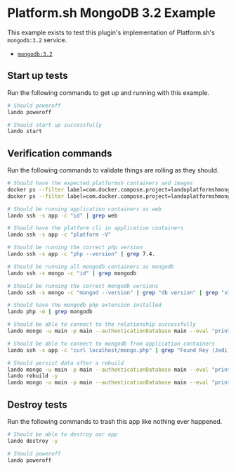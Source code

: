 Platform.sh MongoDB 3.2 Example
===============================

This example exists to test this plugin's implementation of Platform.sh's `mongodb:3.2` service.

* [`mongodb:3.2`](https://docs.platform.sh/configuration/services/mongodb.html)

Start up tests
--------------

Run the following commands to get up and running with this example.

```bash
# Should poweroff
lando poweroff

# Should start up successfully
lando start
```

Verification commands
---------------------

Run the following commands to validate things are rolling as they should.

```bash
# Should have the expected platformsh containers and images
docker ps --filter label=com.docker.compose.project=landoplatformshmongodb32 | grep docker.registry.platform.sh/php-7.4 | grep landoplatformshmongodb32_app_1
docker ps --filter label=com.docker.compose.project=landoplatformshmongodb32 | grep docker.registry.platform.sh/mongodb-3.2 | grep landoplatformshmongodb32_mongo_1

# Should be running application containers as web
lando ssh -s app -c "id" | grep web

# Should have the platform cli in application containers
lando ssh -s app -c "platform -V"

# Should be running the correct php version
lando ssh -s app -c "php --version" | grep 7.4.

# Should be running all mongodb containers as mongodb
lando ssh -s mongo -c "id" | grep mongodb

# Should be running the correct mongodb versions
lando ssh -s mongo -c "mongod --version" | grep "db version" | grep "v3.2."

# Should have the mongodb php extension installed
lando php -m | grep mongodb

# Should be able to connect to the relationship successfully
lando mongo -u main -p main --authenticationDatabase main --eval "printjson('ping')" main

# Should be able to connect to mongodb from application containers
lando ssh -s app -c "curl localhost/mongo.php" | grep "Found Rey (Jedi)"

# Should persist data after a rebuild
lando mongo -u main -p main --authenticationDatabase main --eval "printjson(db.createCollection('lando'))" main
lando rebuild -y
lando mongo -u main -p main --authenticationDatabase main --eval "printjson(db.getCollectionNames())" main | grep lando
```

Destroy tests
-------------

Run the following commands to trash this app like nothing ever happened.

```bash
# Should be able to destroy our app
lando destroy -y

# Should poweroff
lando poweroff
```

